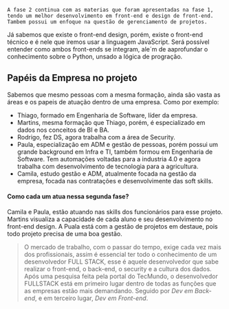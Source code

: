 
	A fase 2 continua com as materias que foram apresentadas na fase 1, tendo um melhor desenvolvimento em front-end e design de front-end. Tambem possui um enfoque na questão de gerenciamento de projetos.

Já sabemos que existe o front-end design, porém, existe o front-end técnico e é nele que iremos usar a linguagem JavaScript. Será possível entender como ambos front-ends se integram, ale´m de aaprofundar o conhecimento sobre o Python, unsado a lógica de progração.


## Papéis da Empresa no projeto

Sabemos que mesmo pessoas com a mesma formação, ainda são vasta as áreas e os papeis de atuação dentro de uma empresa. Como por exemplo:
- Thiago, formado em Engenharia de Software, líder da empresa.
 - Martins, mesma formação que Thiago, porém, é especializado em dados nos conceitos de BI e BA.
 - Rodrigo, fez DS, agora trabalha com a área de Security.
 - Paula, especialização em ADM e gestão de pessoas, porém possui um grande background em Infra e TI, também formou em Engenharia de Software. Tem automações voltadas para a industria 4.0 e agora trabalha com desenvolvimento de tecnologia para a agricultura.
 - Camila, estudo gestão e ADM, atualmente focada na gestão da empresa, focada nas contratações e desenvolvimente das soft skills.

#### Como cada um atua nessa segunda fase?

Camila e Paula, estão atuando nas skills dos funcionários para esse projeto. Martins visualiza a capacidade de cada aluno e seu desenvolvimento no front-end design. A Puala está com a gestão de projetos em destaue, pois todo projeto precisa de uma boa gestão.


> O mercado de trabalho, com o passar do tempo, exige cada vez mais dos profissionais, assim é essencial ter todo o conhecimento de um desenvolvedor FULL STACK, esse é aquele desenvolvedor que sabe realizar o front-end, o back-end, o security e a cultura dos dados. Após uma pesquisa feita pela portal do TecMundo, o desenvolvedor FULLSTACK está em primeiro lugar dentro de todas as funções que as empresas estão mais demandando. Seguido por *Dev em Back-end*, e em terceiro lugar, *Dev em Front-end*.